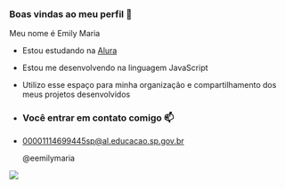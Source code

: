 ### Boas vindas ao meu perfil 💙

Meu nome é Emily Maria

- Estou estudando na [Alura](https://www.alura.com.br)
- Estou me desenvolvendo na linguagem JavaScript
- Utilizo esse espaço para minha organização e compartilhamento dos meus projetos desenvolvidos

- ### Você entrar em contato comigo 📫

- 00001114699445sp@al.educacao.sp.gov.br

  @eemilymaria

![](https://media1.tenor.com/m/L1SOy0Q8O7gAAAAC/eyebrow-raise-shrek.gif)
